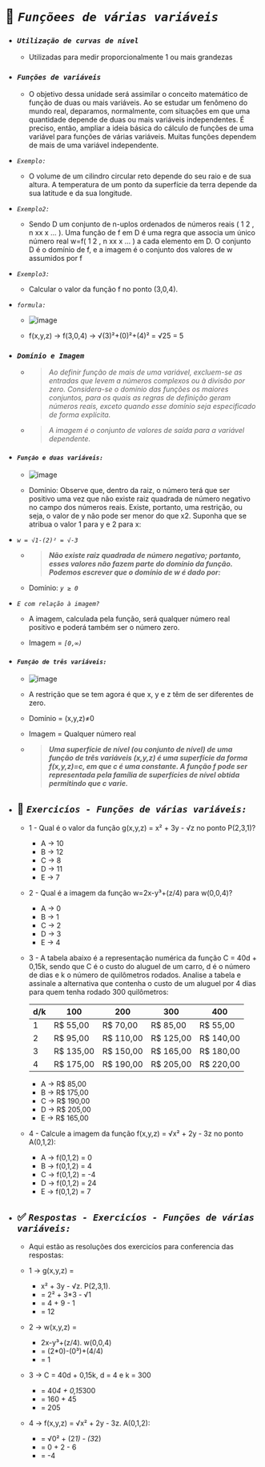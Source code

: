 # 📌 **_`Funçõees de várias variáveis`_**
<!--ts-->
  * ### **_`Utilização de curvas de nível`_**
    * Utilizadas para medir proporcionalmente 1 ou mais grandezas

  * ### **_`Funções de variáveis`_**

    * O objetivo dessa unidade será assimilar o conceito matemático de função de duas ou mais variáveis. Ao se estudar um fenômeno do mundo real, deparamos, normalmente, com situações em que uma quantidade depende de duas ou mais variáveis independentes. É preciso, então, ampliar a ideia básica do cálculo de funções de uma variável para funções de várias variáveis.
Muitas funções dependem de mais de uma variável independente.

  * _`Exemplo:`_

    * O volume de um cilindro circular reto depende do seu raio e de sua altura. A temperatura de um ponto da superfície da terra depende da sua latitude e da sua longitude.

  * _`Exemplo2:`_

    * Sendo D um conjunto de n-uplos ordenados de números reais ( 1 2 , n xx x … ). Uma função de f em D é uma regra que associa um único número real w=f( 1 2 , n xx x … ) a cada elemento em D. O conjunto D é o domínio de f, e a imagem é o conjunto dos valores de w assumidos por f

  * _`Exemplo3:`_

    * Calcular o valor da função f no ponto (3,0,4). 

  * _`formula:`_

    * ![image](https://user-images.githubusercontent.com/41032795/134772569-7b1150b2-b605-4fef-9900-6391d85985b0.png)

    * f(x,y,z) -> f(3,0,4) -> √(3)²+(0)²+(4)² = √25 = 5

  * ### **_`Domínio e Imagem`_**
    * > _Ao definir função de mais de uma variável, excluem-se as entradas que levem a números complexos ou à divisão por zero. Considera-se o domínio das funções os maiores conjuntos, para os quais as regras de definição geram números reais, exceto quando esse domínio seja especificado de forma explícita._ 

    * > _A imagem é o conjunto de valores de saída para a variável dependente._

  * #### **_`Função e duas variáveis:`_**

    * ![image](https://user-images.githubusercontent.com/41032795/134772643-eeaa26fb-1f81-482f-9c43-ecc955a54d84.png)

    * Domínio: Observe que, dentro da raiz, o número terá que ser positivo uma vez que não existe raiz quadrada de número negativo no campo dos números reais. Existe, portanto, uma restrição, ou seja, o valor de y não pode ser menor do que x2. Suponha que se atribua o valor 1 para y e 2 para x:

  * _`w = √1-(2)² = √-3`_

    * > **_Não existe raiz quadrada de número negativo; portanto, esses valores não fazem parte do domínio da função. Podemos escrever que o domínio de w é dado por:_**

    * Domínio: _`y ≥ 0`_

  * _`E com relação à imagem?`_

    * A imagem, calculada pela função, será qualquer número real positivo e poderá também ser o número zero.

    * Imagem = _`[0,∞)`_


  * #### **_`Função de três variáveis:`_**

    * ![image](https://cdn.discordapp.com/attachments/891308836810539071/891308877268799548/Screenshot_1.png)

    * A restrição que se tem agora é que x, y e z têm de ser diferentes de zero.

    * Domínio = (x,y,z)≠0

    * Imagem = Qualquer número real

    * > **_Uma superfície de nível (ou conjunto de nível) de uma função de três variáveis (x,y,z) é uma superfície da forma f(x,y,z)=c, em que c é uma constante. A função f pode ser representada pela família de superfícies de nível obtida permitindo que c varie._**

  * ## 💼 **_`Exercicíos - Funções de várias variáveis:`_**

     * 1 - Qual é o valor da função g(x,y,z) = x² + 3y - √z no ponto P(2,3,1)?
        *  A -> 10 
        *  B -> 12
        *  C -> 8
        *  D -> 11
        *  E -> 7


    * 2 - Qual é a imagem da função w=2x-y³+(z/4) para w(0,0,4)?
        *  A -> 0
        *  B -> 1
        *  C -> 2
        *  D -> 3
        *  E -> 4


    * 3 - A tabela abaixo é a representação numérica da função C = 40d + 0,15k, sendo que C é o custo do aluguel de um carro, d é o número de dias e k o número de quilômetros rodados. Analise a tabela e assinale a alternativa que contenha o custo de um aluguel por 4 dias para quem tenha rodado 300 quilômetros:


        | d/k |   100   |   200   |   300   |   400   |
        |-----|---------|---------|---------|---------|
        |  1  |R$ 55,00 |R$ 70,00 |R$ 85,00 |R$ 55,00 |
        |  2  |R$ 95,00 |R$ 110,00|R$ 125,00|R$ 140,00|
        |  3  |R$ 135,00|R$ 150,00|R$ 165,00|R$ 180,00|
        |  4  |R$ 175,00|R$ 190,00|R$ 205,00|R$ 220,00|
      
        *  A -> R$ 85,00
        *  B -> R$ 175,00
        *  C -> R$ 190,00
        *  D -> R$ 205,00
        *  E -> R$ 165,00

    * 4 - Calcule a imagem da função f(x,y,z) = √x² + 2y - 3z no ponto A(0,1,2):
        *  A -> f(0,1,2) = 0
        *  B -> f(0,1,2) = 4
        *  C -> f(0,1,2) = -4
        *  D -> f(0,1,2) = 24
        *  E -> f(0,1,2) = 7

  * ## ✅ **_`Respostas - Exercicíos - Funções de várias variáveis:`_**

    * Aqui estão as resoluções dos exercicíos para conferencia das respostas:

    * 1 ->  g(x,y,z) =
      * x² + 3y - √z. P(2,3,1).
      * = 2² + 3*3 - √1
      * = 4 + 9 - 1
      * = 12
             
             
    * 2 ->  w(x,y,z) =
      * 2x-y³+(z/4). w(0,0,4)
      * = (2*0)-(0³)+(4/4)
      * = 1
               
               
    * 3 ->  C = 40d + 0,15k, d = 4 e k = 300
      * = 40*4 + 0,15*300
      * = 160 + 45
      * = 205
          
          
    * 4 -> f(x,y,z) = √x² + 2y - 3z. A(0,1,2):
      * = √0² + (2*1) - (3*2)
      * = 0 + 2 - 6
      * = -4

<!--te-->
